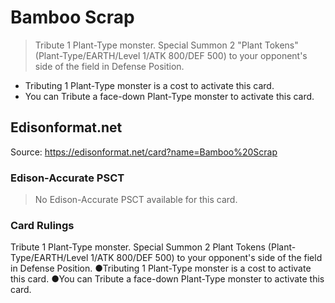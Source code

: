 # Bamboo Scrap

> Tribute 1 Plant-Type monster. Special Summon 2 "Plant Tokens" (Plant-Type/EARTH/Level 1/ATK 800/DEF 500) to your opponent's side of the field in Defense Position.

*   Tributing 1 Plant-Type monster is a cost to activate this card.
*   You can Tribute a face-down Plant-Type monster to activate this card.

## Edisonformat.net

Source: https://edisonformat.net/card?name=Bamboo%20Scrap

### Edison-Accurate PSCT

> No Edison-Accurate PSCT available for this card.

### Card Rulings

Tribute 1 Plant-Type monster. Special Summon 2 Plant Tokens (Plant-Type/EARTH/Level 1/ATK 800/DEF 500) to your opponent's side of the field in Defense Position.
●Tributing 1 Plant-Type monster is a cost to activate this card.
●You can Tribute a face-down Plant-Type monster to activate this card.
            